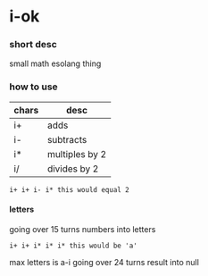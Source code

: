# i-ok

### short desc
small math esolang thing

### how to use
| chars   | desc |
| --------| --------|
| i+      | adds    |
| i-      | subtracts|
| i*      | multiples by 2|
| i/      | divides by 2|

```
i+ i+ i- i* this would equal 2
```
#### letters
going over 15 turns numbers into letters
```
i+ i+ i* i* i* this would be 'a'
```
max letters is a-i
going over 24 turns result into null

